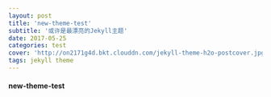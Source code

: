 ```yaml
---
layout: post
title: 'new-theme-test'
subtitle: '或许是最漂亮的Jekyll主题'
date: 2017-05-25
categories: test
cover: 'http://on2171g4d.bkt.clouddn.com/jekyll-theme-h2o-postcover.jpg'
tags: jekyll theme
---
```


#### new-theme-test